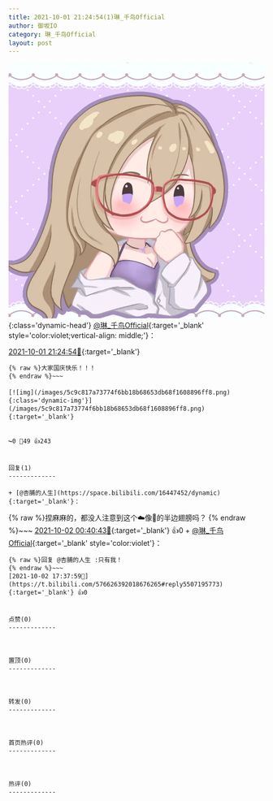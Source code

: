 ```yaml
---
title: 2021-10-01 21:24:54(1)琳_千鸟Official
author: 御坂IO
category: 琳_千鸟Official
layout: post
---
```


![img](/images/c0a88f85ebd0d056f37b114e0748e69556c8b488.jpg){:class='dynamic-head'}
[@琳_千鸟Official](https://space.bilibili.com/1620923329/dynamic){:target='_blank' style='color:violet;vertical-align: middle;'}：

[2021-10-01 21:24:54🔗](https://t.bilibili.com/576626392018676265){:target='_blank'}

~~~
{% raw %}大家国庆快乐！！！
{% endraw %}~~~

[![img](/images/5c9c817a73774f6bb18b68653db68f1608896ff8.png){:class='dynamic-img'}](/images/5c9c817a73774f6bb18b68653db68f1608896ff8.png){:target='_blank'}


↪️0 💬49 👍243


回复(1)
-------------

+ [@杏脯的人生](https://space.bilibili.com/16447452/dynamic){:target='_blank'}：
~~~
{% raw %}捏麻麻的，都没人注意到这个☁️像🦋的半边翅膀吗？
{% endraw %}~~~
[2021-10-02 00:40:43🔗](https://t.bilibili.com/576626392018676265#reply5503114943){:target='_blank'} 👍0
    + [@琳_千鸟Official](https://space.bilibili.com/1620923329/dynamic){:target='_blank' style='color:violet'}：
~~~
{% raw %}回复 @杏脯的人生 :只有我！
{% endraw %}~~~
[2021-10-02 17:37:59🔗](https://t.bilibili.com/576626392018676265#reply5507195773){:target='_blank'} 👍0


点赞(0)
-------------



置顶(0)
-------------



转发(0)
-------------



首页热评(0)
-------------



热评(0)
-------------



